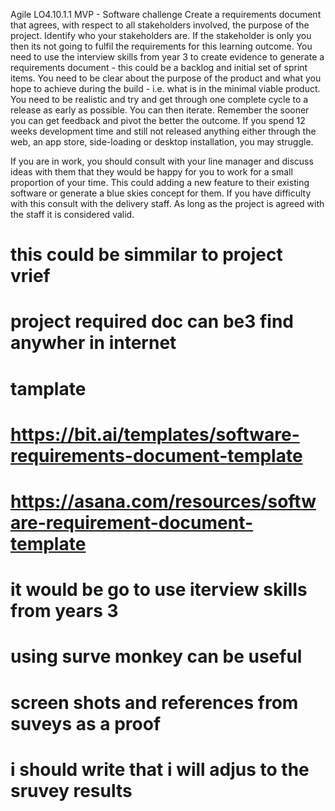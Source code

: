 Agile
LO4.10.1.1
MVP - Software challenge
Create a requirements document that agrees, with respect to all stakeholders involved, the purpose of the project.
Identify who your stakeholders are. If the stakeholder is only you then its not going to fulfil the requirements for this learning outcome.  You need to use the interview skills from year 3 to create evidence to generate a requirements document - this could be a backlog and initial set of sprint items.  You need to be clear about the purpose of the product and what you hope to achieve during the build - i.e. what is in the minimal viable product.  You need to be realistic and try and get through one complete cycle to a release as early as possible.  You can then iterate.  Remember the sooner you can get feedback and pivot the better the outcome.  If you spend 12 weeks development time and still not released anything either through the web, an app store, side-loading or desktop installation, you may struggle.

If you are in work, you should consult with your line manager and discuss ideas with them that they would be happy for you to work for a small proportion of your time.  This could adding a new feature to their existing software or generate a blue skies concept for them.  If you have difficulty with this consult with the delivery staff.  As long as the project is agreed with the staff it is considered valid.


# this could be simmilar to project vrief

# project required doc can be3 find anywher in internet

# tamplate 
# https://bit.ai/templates/software-requirements-document-template
# https://asana.com/resources/software-requirement-document-template

# it would be go to use iterview skills from years 3
# using surve monkey can be useful
# screen shots and references from suveys as a proof 
# i should write that i will adjus to the sruvey  results